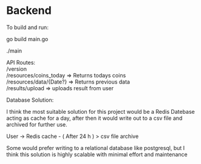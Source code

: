 # Backend

To build and run:

go build main.go

./main


API Routes:  
/version  
/resources/coins_today => Returns todays coins  
/resources/data/{Date?} => Returns previous data  
/results/upload => uploads result from user  


Database Solution:

I think the most suitable solution for this project would be a Redis Datebase acting as cache for a day,
after then it would write out to a csv file and archived for further use.

User -> Redis cache - ( After 24 h ) > csv file archive

Some would prefer writing to a relational database like postgresql, but I think this solution is highly scalable with minimal effort and maintenance